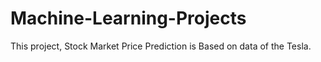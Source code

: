 # Machine-Learning-Projects

This project, Stock Market Price Prediction is Based on data of the Tesla.
